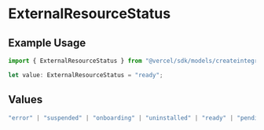 # ExternalResourceStatus

## Example Usage

```typescript
import { ExternalResourceStatus } from "@vercel/sdk/models/createintegrationstoredirectop.js";

let value: ExternalResourceStatus = "ready";
```

## Values

```typescript
"error" | "suspended" | "onboarding" | "uninstalled" | "ready" | "pending" | "resumed"
```
